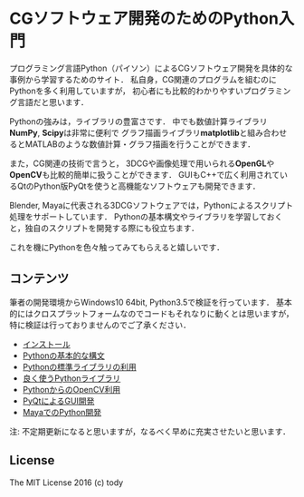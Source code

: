 
CGソフトウェア開発のためのPython入門
====

プログラミング言語Python（パイソン）によるCGソフトウェア開発を具体的な事例から学習するためのサイト．
私自身，CG関連のプログラムを組むのにPythonを多く利用していますが，
初心者にも比較的わかりやすいプログラミング言語だと思います．

Pythonの強みは，ライブラリの豊富さです．
中でも数値計算ライブラリ**NumPy**, **Scipy**は非常に便利で
グラフ描画ライブラリ**matplotlib**と組み合わせるとMATLABのような数値計算・グラフ描画を行うことができます．

また，CG関連の技術で言うと，
3DCGや画像処理で用いられる**OpenGL**や**OpenCV**も比較的簡単に扱うことができます．
GUIもC++で広く利用されているQtのPython版PyQtを使うと高機能なソフトウェアも開発できます．

Blender, Mayaに代表される3DCGソフトウェアでは，Pythonによるスクリプト処理をサポートしています．
Pythonの基本構文やライブラリを学習しておくと，独自のスクリプトを開発する際にも役立ちます．

これを機にPythonを色々触ってみてもらえると嬉しいです．

## コンテンツ

筆者の開発環境からWindows10 64bit, Python3.5で検証を行っています．
基本的にはクロスプラットフォームなのでコードもそれなりに動くとは思いますが，
特に検証は行っておりませんのでご了承ください．

* [インストール](install/install.md)
* [Pythonの基本的な構文](common/intro.md)
* [Pythonの標準ライブラリの利用](common/lib.md)
* [良く使うPythonライブラリ](lib/lib.md)
* [PythonからのOpenCV利用](opencv/opencv.md)
* [PyQtによるGUI開発](pyqt/pyqt.md)
* [MayaでのPython開発](maya/mayapy.md)

注: 不定期更新になると思いますが，なるべく早めに充実させたいと思います．

## License

The MIT License 2016 (c) tody